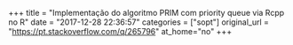+++
title = "Implementação do algoritmo PRIM com priority queue via Rcpp no R"
date = "2017-12-28 22:36:57"
categories = ["sopt"]
original_url = "https://pt.stackoverflow.com/q/265796"
at_home="no"
+++

